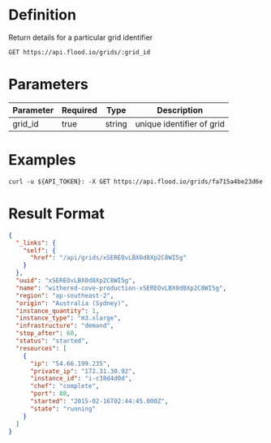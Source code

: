 # Definition

Return details for a particular grid identifier

    GET https://api.flood.io/grids/:grid_id

# Parameters

| Parameter | Required | Type | Description |
| --------- | -------- | ---- | ----------- |
| grid_id | true | string | unique identifier of grid |

# Examples

    curl -u ${API_TOKEN}: -X GET https://api.flood.io/grids/fa715a4be23d6e

# Result Format

```json
{
  "_links": {
    "self": {
      "href": "/api/grids/xSEREOvLBX0d8Xp2C8WI5g"
    }
  },
  "uuid": "xSEREOvLBX0d8Xp2C8WI5g",
  "name": "withered-cove-production-xSEREOvLBX0d8Xp2C8WI5g",
  "region": "ap-southeast-2",
  "origin": "Australia (Sydney)",
  "instance_quantity": 1,
  "instance_type": "m3.xlarge",
  "infrastructure": "demand",
  "stop_after": 60,
  "status": "started",
  "resources": [
    {
      "ip": "54.66.199.235",
      "private_ip": "172.31.30.92",
      "instance_id": "i-c38d4d0d",
      "chef": "complete",
      "port": 80,
      "started": "2015-02-16T02:44:45.000Z",
      "state": "running"
    }
  ]
}
```


